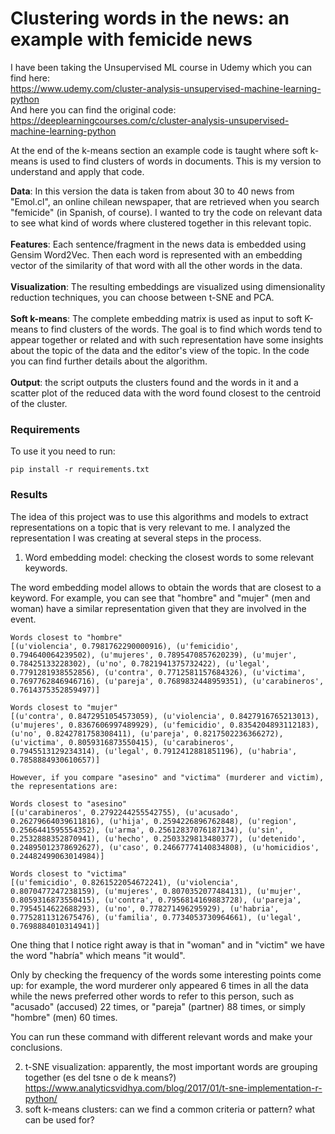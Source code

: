# Clustering words in the news: an example with femicide news

I have been taking the Unsupervised ML course in Udemy which you can find here:<br>
https://www.udemy.com/cluster-analysis-unsupervised-machine-learning-python <br>
And here you can find the original code:<br>
https://deeplearningcourses.com/c/cluster-analysis-unsupervised-machine-learning-python

At the end of the k-means section an example code is taught where soft k-means is used to find clusters of words in documents. This is my version to understand and apply that code.

<b>Data</b>: In this version the data is taken from about 30 to 40 news from "Emol.cl", an online chilean newspaper, that are retrieved when you search "femicide" (in Spanish, of course). I wanted to try the code on relevant data to see what kind of words where clustered together in this relevant topic. <br><br>
<b>Features</b>: Each sentence/fragment in the news data is embedded using Gensim Word2Vec. Then each word is represented with an embedding vector of the similarity of that word with all the other words in the data.<br><br>
<b>Visualization</b>: The resulting embeddings are visualized using dimensionality reduction techniques, you can choose between t-SNE and PCA.<br><br>
<b>Soft k-means</b>: The complete embedding matrix is used as input to soft K-means to find clusters of the words. The goal is to find which words tend to appear together or related and with such representation have some insights about the topic of the data and the editor's view of the topic. In the code you can find further details about the algorithm.<br><br>
<b>Output</b>: the script outputs the clusters found and the words in it and a scatter plot of the reduced data with the word found closest to the centroid of the cluster.

### Requirements

To use it you need to run:
```
pip install -r requirements.txt
```

### Results

The idea of this project was to use this algorithms and models to extract representations on a topic that is very relevant to me. I analyzed the representation I was creating at several steps in the process.

1) Word embedding model: checking the closest words to some relevant keywords.

The word embedding model allows to obtain the words that are closest to a keyword. For example, you can see that "hombre" and "mujer" (men and woman) have a similar representation given that they are involved in the event.

```
Words closest to "hombre"
[(u'violencia', 0.7981762290000916), (u'femicidio', 0.794640064239502), (u'mujeres', 0.7895470857620239), (u'mujer', 0.78425133228302), (u'no', 0.7821941375732422), (u'legal', 0.7791281938552856), (u'contra', 0.7712581157684326), (u'victima', 0.7697762846946716), (u'pareja', 0.7689832448959351), (u'carabineros', 0.7614375352859497)]

Words closest to "mujer"
[(u'contra', 0.8472951054573059), (u'violencia', 0.8427916765213013), (u'mujeres', 0.8367606997489929), (u'femicidio', 0.8354204893112183), (u'no', 0.8242781758308411), (u'pareja', 0.8217502236366272), (u'victima', 0.8059316873550415), (u'carabineros', 0.7945513129234314), (u'legal', 0.7912412881851196), (u'habria', 0.7858884930610657)]

However, if you compare "asesino" and "victima" (murderer and victim), the representations are:

Words closest to "asesino"
[(u'carabineros', 0.2792244255542755), (u'acusado', 0.26279664039611816), (u'hija', 0.2594226896762848), (u'region', 0.2566441595554352), (u'arma', 0.25612837076187134), (u'sin', 0.2532888352870941), (u'hecho', 0.2503329813480377), (u'detenido', 0.24895012378692627), (u'caso', 0.24667774140834808), (u'homicidios', 0.24482499063014984)]

Words closest to "victima"
[(u'femicidio', 0.8261522054672241), (u'violencia', 0.8070477247238159), (u'mujeres', 0.8070352077484131), (u'mujer', 0.8059316873550415), (u'contra', 0.7956814169883728), (u'pareja', 0.7954514622688293), (u'no', 0.778271496295929), (u'habria', 0.7752811312675476), (u'familia', 0.7734053730964661), (u'legal', 0.7698884010314941)]
```

One thing that I notice right away is that in "woman" and in "victim" we have the word "habría" which means "it would".

Only by checking the frequency of the words some interesting points come up: for example, the word murderer only appeared 6 times in all the data while the news preferred other words to refer to this person, such as "acusado" (accused) 22 times, or "pareja" (partner) 88 times, or simply "hombre" (men) 60 times.

You can run these command with different relevant words and make your conclusions.


2) t-SNE visualization: apparently, the most important words are grouping together
(es del tsne o de k means?)
https://www.analyticsvidhya.com/blog/2017/01/t-sne-implementation-r-python/
3) soft k-means clusters: can we find a common criteria or pattern? what can be used for?
